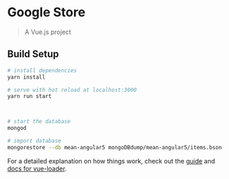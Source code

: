 # Google Store

> A Vue.js project

## Build Setup

``` bash
# install dependencies
yarn install

# serve with hot reload at localhost:3000
yarn run start



# start the database
mongod

# import database
mongorestore --db mean-angular5 mongoDBdump/mean-angular5/items.bson
```

For a detailed explanation on how things work, check out the [guide](http://vuejs-templates.github.io/webpack/) and [docs for vue-loader](http://vuejs.github.io/vue-loader).
